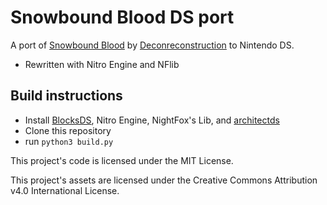 # Snowbound Blood DS port

A port of [Snowbound
Blood](https://deconreconstruction.itch.io/snowbound-blood) by
[Deconreconstruction](https://deconreconstruction.com/) to Nintendo DS.

* Rewritten with Nitro Engine and NFlib

## Build instructions
* Install [BlocksDS](https://blocksds.skylyrac.net/docs/), Nitro Engine, NightFox's Lib, and [architectds](https://github.com/AntonioND/architectds)
* Clone this repository
* run `python3 build.py`

This project's code is licensed under the MIT License. 

This project's assets are licensed under the Creative Commons Attribution v4.0
International License.
